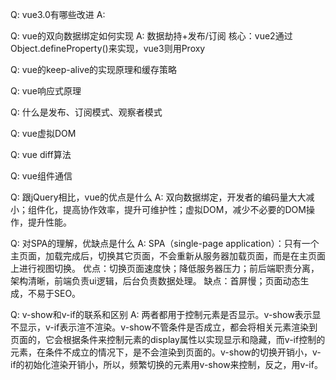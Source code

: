 Q: vue3.0有哪些改进
A: 

Q: vue的双向数据绑定如何实现
A: 数据劫持+发布/订阅
核心：vue2通过Object.defineProperty()来实现，vue3则用Proxy

Q: vue的keep-alive的实现原理和缓存策略

Q: vue响应式原理

Q: 什么是发布、订阅模式、观察者模式

Q: vue虚拟DOM

Q: vue diff算法

Q: vue组件通信

Q: 跟jQuery相比，vue的优点是什么
A: 双向数据绑定，开发者的编码量大大减小；组件化，提高协作效率，提升可维护性；虚拟DOM，减少不必要的DOM操作，提升性能。

Q: 对SPA的理解，优缺点是什么
A: SPA（single-page application）：只有一个主页面，加载完成后，切换其它页面，不会重新从服务器加载页面，而是在主页面上进行视图切换。
优点：切换页面速度快；降低服务器压力；前后端职责分离，架构清晰，前端负责ui逻辑，后台负责数据处理。
缺点：首屏慢；页面动态生成，不易于SEO。

Q: v-show和v-if的联系和区别
A: 两者都用于控制元素是否显示。v-show表示显不显示，v-if表示渲不渲染。v-show不管条件是否成立，都会将相关元素渲染到页面的，它会根据条件来控制元素的display属性以实现显示和隐藏，而v-if控制的元素，在条件不成立的情况下，是不会渲染到页面的。v-show的切换开销小，v-if的初始化渲染开销小，所以，频繁切换的元素用v-show来控制，反之，用v-if。